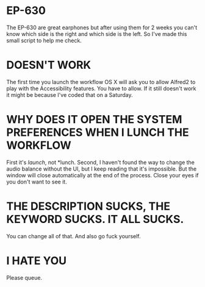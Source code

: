# EP-630

The EP-630 are great earphones but after using them for 2 weeks you can't know which side is the right and which side is the left.
So I've made this small script to help me check.

# DOESN'T WORK

The first time you launch the workflow OS X will ask you to allow Alfred2 to play with the Accessibility features. You have to allow.
If it still doesn't work it might be because I've coded that on a Saturday.

# WHY DOES IT OPEN THE SYSTEM PREFERENCES WHEN I LUNCH THE WORKFLOW

First it's *launch*, not *lunch.
Second, I haven't found the way to change the audio balance without the UI, but I keep reading that it's impossible.
But the window will close automatically at the end of the process. Close your eyes if you don't want to see it.

# THE DESCRIPTION SUCKS, THE KEYWORD SUCKS. IT ALL SUCKS.
You can change all of that. And also go fuck yourself.

# I HATE YOU
Please queue.

